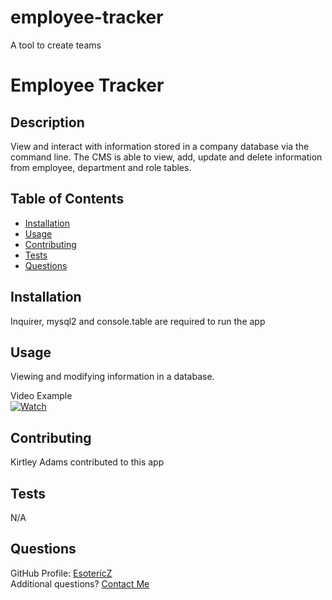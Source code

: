 # employee-tracker
A tool to create teams

# Employee Tracker

## Description 
View and interact with information stored in a company database via the command line. The CMS is able to view, add, update and delete information from employee, department and role tables.

## Table of Contents
- [Installation](#Installation)
- [Usage](#Usage)
- [Contributing](#Contributing)
- [Tests](#Tests)
- [Questions](#Questions)

## Installation
Inquirer, mysql2 and console.table are required to run the app
      
## Usage
Viewing and modifying information in a database.

Video Example  
[![Watch](https://img.freepik.com/free-vector/video-player-interface-play-button-play-video_177006-355.jpg?size=626&ext=jpg)](https://watch.screencastify.com/v/zSkqrY5iZ9xgD4zKpz71)
      
## Contributing 
Kirtley Adams contributed to this app

## Tests
N/A

## Questions
GitHub Profile: [EsotericZ](https://www.github.com/EsotericZ)  
Additional questions? [Contact Me](mailto:cjsand03@gmail.com)
